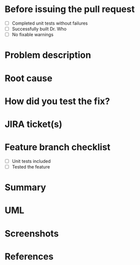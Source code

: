 # Before issuing the pull request
- [ ] Completed unit tests without failures
- [ ] Successfully built Dr. Who
- [ ] No fixable warnings 

[comment]: # (===== BUG FIX / HOTFIX TEMPLATE =====)
[comment]: # (If you issue a pull request for a bug fix or a hotfix, use this template)

# Problem description
[comment]: # (Describe briefly the bug)


# Root cause
[comment]: # (Explain the root cause)


# How did you test the fix?
[comment]: # (Explain the way to verify your fix)


# JIRA ticket(s)
[comment]: # (Put the corresponding JIRA ticket's links here)


[comment]: # (===== END OF BUG FIX / HOTFIX TEMPLATE =====)

[comment]: # ( ===== FEATURE TEMPLATE =====)
[comment]: # (If you issue a pull request for a FEATURE, use this template)
# Feature branch checklist
- [ ] Unit tests included
- [ ] Tested the feature

# Summary
[comment]: # (Summarize the business goal achieved and the design)


# UML
[comment]: # (If you have UML diagrams to put along with, put them here)
[comment]: # (Remove this section if you don't)


# Screenshots
[comment]: # (If you have screenshots to put along with, put them here)
[comment]: # (Remove this section if you don't)


# References
[comment]: # (Put the links of feature's design document here,)
[comment]: # (or any other references that help the reviewing)


[comment]: # (===== END OF FEATURE TEMPLATE =====)

